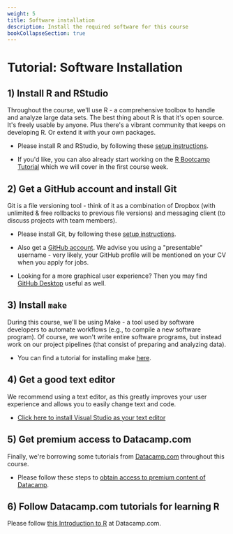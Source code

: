```yaml
---
weight: 5
title: Software installation
description: Install the required software for this course
bookCollapseSection: true
---
```


# Tutorial: Software Installation

## 1) Install R and RStudio

Throughout the course, we'll use R - a comprehensive toolbox to handle and analyze large data sets. The best thing about R is that it's open source. It's freely usable by anyone. Plus there's a vibrant community that keeps on developing R. Or extend it with your own packages.

- Please install R and RStudio, by following these [setup instructions](http://tilburgsciencehub.com/get/r/).

- If you'd like, you can also already start working on the [R Bootcamp Tutorial](docs/tutorials/r-bootcamp) which we will cover in the first course week.

## 2) Get a GitHub account and install Git

Git is a file versioning tool - think of it as a combination of Dropbox (with unlimited & free rollbacks to previous file versions) and messaging client (to discuss projects with team members).

- Please install Git, by following these [setup instructions](
https://tilburgsciencehub.com/get/git).

- Also get a [GitHub account](https://github.com). We advise you using a "presentable" username - very likely, your GitHub profile will be mentioned on your CV when you apply for jobs.

- Looking for a more graphical user experience? Then you may find [GitHub Desktop](https://desktop.github.com) useful as well.

## 3) Install `make`

During this course, we'll be using Make - a tool used by software developers to automate workflows (e.g., to compile a new software program). Of course, we won't write entire software programs, but instead work on our project pipelines (that consist of preparing and analyzing data).

- You can find a tutorial for installing make [here](https://tilburgsciencehub.com/get/make).

## 4) Get a good text editor

We recommend using a text editor, as this greatly improves your user experience and allows you to easily change text and code.

- [Click here to install Visual Studio as your text editor](https://code.visualstudio.com)

## 5) Get premium access to Datacamp.com

Finally, we're borrowing some tutorials from [Datacamp.com](https://datacamp.com) throughout this course.

- Please follow these steps to [obtain access to premium content of Datacamp](docs/course/support/datacamp.md).

## 6) Follow Datacamp.com tutorials for learning R

Please follow [this Introduction to R](https://www.datacamp.com/courses/free-introduction-to-r) at Datacamp.com.